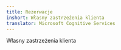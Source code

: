 ```yaml
---
title: Rezerwacje
inshort: Własny zastrzeżenia klienta
translator: Microsoft Cognitive Services
---
```


Własny zastrzeżenia klienta


